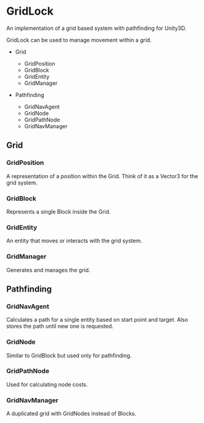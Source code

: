 # GridLock
An implementation of a grid based system with pathfinding for Unity3D.

GridLock can be used to manage movement within a grid.

* Grid
  * GridPosition
  * GridBlock
  * GridEntity
  * GridManager

* Pathfinding
  * GridNavAgent
  * GridNode
  * GridPathNode
  * GridNavManager


## Grid

### GridPosition
A representation of a position within the Grid. Think of it as a Vector3 for the grid system.

### GridBlock
Represents a single Block inside the Grid.

### GridEntity
An entity that moves or interacts with the grid system.

### GridManager
Generates and manages the grid.


## Pathfinding

### GridNavAgent
Calculates a path for a single entity based on start point and target. Also stores the path until new one is requested.

### GridNode
Similar to GridBlock but used only for pathfinding.

### GridPathNode
Used for calculating node costs.

### GridNavManager
A duplicated grid with GridNodes instead of Blocks.


